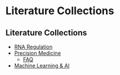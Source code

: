 # Literature Collections

## Literature Collections

* [RNA Regulation](rna.md)
* [Precision Medicine](med/)
  * [FAQ](https://github.com/lulab/docs/tree/01e42ca249eef44627938e6a66cd7f16ff0f4b3b/literature-collections/FAQ/README.md)
* [Machine Learning & AI](ai.md)

